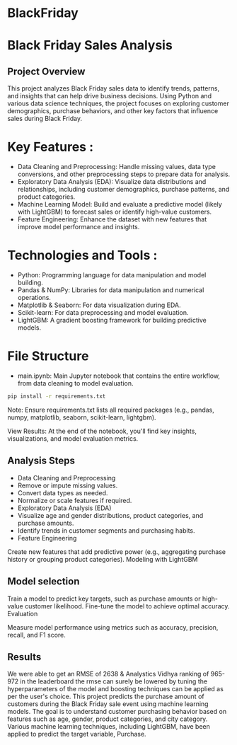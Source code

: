 # BlackFriday
# Black Friday Sales Analysis

## Project Overview
This project analyzes Black Friday sales data to identify trends,
patterns, and insights that can help drive business decisions. Using
Python and various data science techniques, the project focuses
on exploring customer demographics, purchase behaviors, and other key
factors that influence sales during Black Friday.

# Key Features :
- Data Cleaning and Preprocessing: Handle missing values, data type conversions, and other preprocessing steps to prepare data for analysis.
- Exploratory Data Analysis (EDA): Visualize data distributions and relationships, including customer demographics, purchase patterns, and product categories.
- Machine Learning Model: Build and evaluate a predictive model (likely with LightGBM) to forecast sales or identify high-value customers.
- Feature Engineering: Enhance the dataset with new features that improve model performance and insights.


# Technologies and Tools :

- Python: Programming language for data manipulation and model building.
- Pandas & NumPy: Libraries for data manipulation and numerical operations.
- Matplotlib & Seaborn: For data visualization during EDA.
- Scikit-learn: For data preprocessing and model evaluation.
- LightGBM: A gradient boosting framework for building predictive models.

# File Structure
- main.ipynb: Main Jupyter notebook that contains the entire workflow, from data cleaning to model evaluation.

```bash
pip install -r requirements.txt
```
Note: Ensure requirements.txt lists all required packages (e.g., pandas, numpy, matplotlib, seaborn, scikit-learn, lightgbm).


View Results: At the end of the notebook, you'll find key insights, visualizations, and model evaluation metrics.

## Analysis Steps
- Data Cleaning and Preprocessing
- Remove or impute missing values.
- Convert data types as needed.
- Normalize or scale features if required.
- Exploratory Data Analysis (EDA)
- Visualize age and gender distributions, product categories, and purchase amounts.
- Identify trends in customer segments and purchasing habits.
- Feature Engineering

Create new features that add predictive power (e.g., aggregating purchase history or grouping product categories).
Modeling with LightGBM

## Model selection
Train a model to predict key targets, such as purchase amounts or high-value customer likelihood.
Fine-tune the model to achieve optimal accuracy.
Evaluation

Measure model performance using metrics such as accuracy, precision, recall, and F1 score.

## Results
We were able to get an RMSE of 2638 & Analystics Vidhya ranking of 965-972 in the leaderboard
the rmse can surely be lowered by tuning the hyperparameters of the model and boosting techniques can 
be applied as per the user's choice. 
This project predicts the purchase amount of customers during the Black Friday sale event using machine learning models. The goal is to understand customer purchasing behavior based on features such as age, gender, product categories, and city category. Various machine learning techniques, including LightGBM, have been applied to predict the target variable, Purchase.
